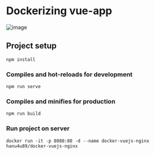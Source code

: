 # Dockerizing vue-app

![image](https://github.com/rashidbekraximov/test-vue-app/assets/99523456/ed91a523-1424-4edb-b1fe-7a082194a830)


## Project setup
```
npm install
```

### Compiles and hot-reloads for development
```
npm run serve
```

### Compiles and minifies for production
```
npm run build
```

### Run project on server
```
docker run -it -p 8080:80 -d --name docker-vuejs-nginx hanu4u89/docker-vuejs-nginx
```
